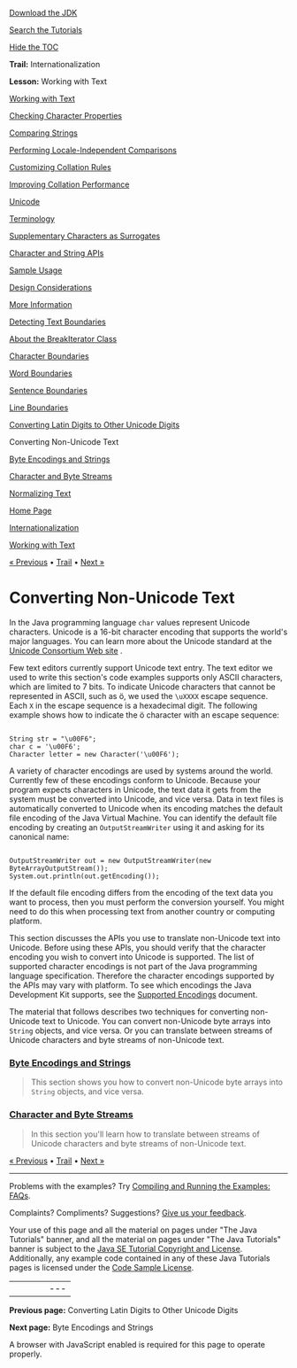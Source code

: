 [Download
the JDK](http://java.sun.com/javase/6/download.jsp)
  
[Search the
Tutorials](../../search.html)
  
[Hide the TOC](javascript:toggleLeft())

**Trail:** Internationalization
  
**Lesson:** Working with Text

[Working with Text](index.html)

[Checking Character Properties](charintro.html)

[Comparing Strings](collationintro.html)

[Performing Locale-Independent Comparisons](locale.html)

[Customizing Collation Rules](rule.html)

[Improving Collation Performance](perform.html)

[Unicode](unicode.html)

[Terminology](terminology.html)

[Supplementary Characters as Surrogates](supplementaryChars.html)

[Character and String APIs](characterClass.html)

[Sample Usage](usage.html)

[Design Considerations](design.html)

[More Information](info.html)

[Detecting Text Boundaries](boundaryintro.html)

[About the BreakIterator Class](about.html)

[Character Boundaries](char.html)

[Word Boundaries](word.html)

[Sentence Boundaries](sentence.html)

[Line Boundaries](line.html)

[Converting Latin Digits to Other Unicode Digits](shapedDigits.html)

Converting Non-Unicode Text

[Byte Encodings and Strings](string.html)

[Character and Byte Streams](stream.html)

[Normalizing Text](normalizerapi.html)

[Home Page](../../index.html)
>
[Internationalization](../index.html)
>
[Working with Text](index.html)

[« Previous](shapedDigits.html) • [Trail](../TOC.html) • [Next »](string.html)

# Converting Non-Unicode Text

In the Java programming language `char`
values represent Unicode characters. Unicode is a 16-bit character
encoding that supports the world's major languages. You can learn more
about the Unicode standard at the
[Unicode Consortium Web site](http://www.unicode.org/index.html) .

Few text editors currently support Unicode text entry. The text editor
we used to write this section's code examples supports only ASCII
characters, which are limited to 7 bits. To indicate Unicode characters
that cannot be represented in ASCII, such as ö, we used the
`\uXXXX` escape sequence. Each `X`
in the escape sequence is a hexadecimal digit. The following example
shows how to indicate the ö character with an escape sequence:

```

String str = "\u00F6";
char c = '\u00F6';
Character letter = new Character('\u00F6');

```

A variety of character encodings are used by systems around the world.
Currently few of these encodings conform to Unicode. Because your
program expects characters in Unicode, the text data it gets from the
system must be converted into Unicode, and vice versa. Data in text
files is automatically converted to Unicode when its encoding matches
the default file encoding of the Java Virtual Machine. You can identify
the default file encoding by creating an
`OutputStreamWriter` using it and asking for its
canonical name:

```

OutputStreamWriter out = new OutputStreamWriter(new ByteArrayOutputStream());
System.out.println(out.getEncoding());

```

If the default file encoding
differs from the encoding of the text data you want to
process, then you must perform the conversion yourself. You might need
to do this when processing text from another country or computing
platform.

This section discusses the APIs you use to translate non-Unicode text
into Unicode. Before using these APIs, you should verify that the
character encoding you wish to convert into Unicode is supported. The
list of supported character encodings is not part of the Java
programming language specification. Therefore the character encodings
supported by the APIs may vary with platform. To see which encodings
the Java Development Kit supports, see the
[Supported Encodings](http://download.oracle.com/javase/7/docs/technotes/guides/intl/encoding.doc.html) document.

The material that follows describes two techniques for converting
non-Unicode text to Unicode. You can convert non-Unicode byte arrays
into `String` objects, and vice versa. Or you can translate
between streams of Unicode characters and byte streams of non-Unicode
text.

### [Byte Encodings and Strings](string.html)

> This section shows you how to convert non-Unicode
> byte arrays into `String` objects, and vice versa.

### [Character and Byte Streams](stream.html)

> In this section you'll learn how to
> translate between streams of Unicode characters and
> byte streams of non-Unicode text.

[« Previous](shapedDigits.html)
•
[Trail](../TOC.html)
•
[Next »](string.html)

---

Problems with the examples? Try [Compiling and Running
the Examples: FAQs](../../information/run-examples.html).
  
Complaints? Compliments? Suggestions? [Give
us your feedback](http://download.oracle.com/javase/feedback.html).

Your use of this page and all the material on pages under "The Java Tutorials" banner,
and all the material on pages under "The Java Tutorials" banner is subject to the [Java SE Tutorial Copyright
and License](../../information/license.html).
Additionally, any example code contained in any of these Java
Tutorials pages is licensed under the
[Code
Sample License](http://developers.sun.com/license/berkeley_license.html).

|  |  |  |  |  |
| --- | --- | --- | --- | --- |
| |  |  | | --- | --- | | duke image | Oracle logo | | [About Oracle](http://www.oracle.com/us/corporate/index.html) | [Oracle Technology Network](http://www.oracle.com/technology/index.html) | [Terms of Service](https://www.samplecode.oracle.com/servlets/CompulsoryClickThrough?type=TermsOfService) | Copyright © 1995, 2011 Oracle and/or its affiliates. All rights reserved. |

**Previous page:** Converting Latin Digits to Other Unicode Digits
  
**Next page:** Byte Encodings and Strings




A browser with JavaScript enabled is required for this page to operate properly.